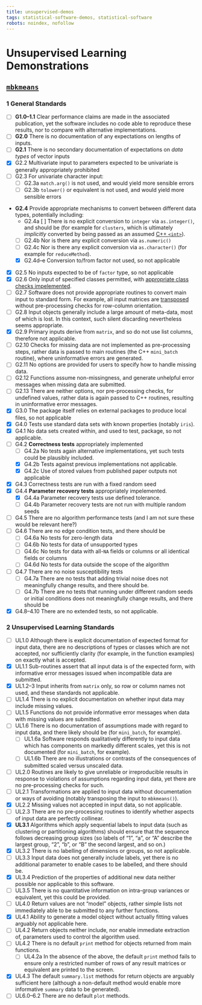 ```yaml
---
title: unsupervised-demos
tags: statistical-software-demos, statistical-software
robots: noindex, nofollow
---
```



# Unsupervised Learning Demonstrations

## [`mbkmeans`](https://github.com/drisso/mbkmeans)

### 1 General Standards

  - [ ] **G1.0–1.1** Clear performance claims are made in the associated
    publication, yet the software includes no code able to reproduce
    these results, nor to compare with alternative implementations.
  - [ ] **G2.0** There is no documentation of any expectations on
    lengths of inputs.
  - [ ] **G2.1** There is no secondary documentation of expectations on
    *data types* of vector inputs
  - [x] G2.2 Multivariate input to parameters expected to be univariate
    is generally appropriately prohibited
  - [ ] G2.3 For univariate character input:
      - [ ] G2.3a `match.arg()` is not used, and would yield more
        sensible errors
      - [ ] G2.3b `tolower()` or equivalent is not used, and would yield
        more sensible errors
  - **G2.4** Provide appropriate mechanisms to convert between different
    data types, potentially including:
      - G2.4a \[ \] There is no explicit conversion to `integer` via
        `as.integer()`, and should be (for example for `clusters`, which
        is ultimately *implicitly* converted by being passed as an
        assumed [C++
        `<int>`](https://github.com/drisso/mbkmeans/blob/master/src/mini_batch.cpp#L394)).
      - [ ] G2.4b Nor is there any explicit conversion via
        `as.numeric()`
      - [ ] G2.4c Nor is there any explicit conversion via
        `as.character()` (for example for `reduceMethod`).
      - [x] G2.4d–e Conversion to/from factor not used, so not
        applicable
  - [x] G2.5 No inputs expected to be of `factor` type, so not
    applicable
  - [x] G2.6 Only input of specified classes permitted, with
    [appropriate class checks
    impelemented](https://github.com/drisso/mbkmeans/blob/master/R/kmeans.R#L169-L170).
  - [ ] G2.7 Software does not provide appropriate routines to convert
    main input to standard form. For example, all input matrices are
    [transposed](https://github.com/drisso/mbkmeans/blob/master/R/kmeans.R#L174)
    without pre-processing checks for row-column orientation.
  - [ ] G2.8 Input objects generally include a large amount of
    meta-data, most of which is lost. In this context, such silent
    discarding nevertheless seems appropriate.
  - [x] G2.9 Primary inputs derive from `matrix`, and so do not use list
    columns, therefore not applicable.
  - [ ] G2.10 Checks for missing data are not implemented as
    pre-processing steps, rather data is passed to main routines (the
    C++ `mini_batch` routine), where uninformative errors are generated.
  - [ ] G2.11 No options are provided for users to specify how to handle
    missing data.
  - [ ] G2.12 Functions assume non-missingness, and generate unhelpful
    error messages when missing data are submitted.
  - [ ] G2.13 There are neither options, nor pre-processing checks, for
    undefined values, rather data is again passed to C++ routines,
    resulting in uninformative error messages.
  - [x] G3.0 The package itself relies on external packages to produce
    local files, so not applicable
  - [x] G4.0 Tests use standard data sets with known properties (notably
    `iris`).
  - [x] G4.1 No data sets created within, and used to test, package, so
    not applicable.
  - [ ] G4.2 **Correctness tests** appropriately implemented
      - [ ] G4.2a No tests again alternative implementations, yet such
        tests could be plausibly included.
      - [x] G4.2b Tests against previous implementations not applicable.
      - [x] G4.2c Use of stored values from published paper outputs not
        applicable
  - [x] G4.3 Correctness tests are run with a fixed random seed
  - [x] G4.4 **Parameter recovery tests** appropriately impelemented.
      - [x] G4.4a Parameter recovery tests use defined tolerance.
      - [ ] G4.4b Parameter recovery tests are not run with multiple
        random seeds
  - [ ] G4.5 There are no algorithm performance tests (and I am not sure
    these would be relevant here?)
  - [ ] G4.6 There are no edge condition tests, and there should be
      - [ ] G4.6a No tests for zero-length data
      - [ ] G4.6b No tests for data of unsupported types
      - [ ] G4.6c No tests for data with all-`NA` fields or columns or
        all identical fields or columns
      - [ ] G4.6d No tests for data outside the scope of the algorithm
  - [ ] G4.7 There are no noise susceptibility tests
      - [ ] G4.7a There are no tests that adding trivial noise does not
        meaningfully change results, and there should be.
      - [ ] G4.7b There are no tests that running under different random
        seeds or initial conditions does not meaningfully change
        results, and there should be
  - [x] G4.8–4.10 There are no extended tests, so not applicable.

### 2 Unsupervised Learning Standards

  - [ ] UL1.0 Although there is explicit documentation of expected
    format for input data, there are no descriptions of types or classes
    which are not accepted, nor sufficiently clarity (for example, in
    the function examples) on exactly what is accepted.
  - [x] UL1.1 Sub-routines assert that all input data is of the expected
    form, with informative error messages issued when incompatible data
    are submitted.
  - [x] UL1.2–3 Input inherits from `matrix` only, so row or column
    names not used, and these standards not applicable.
  - [ ] UL1.4 There is no explicit documentation on whether input data
    may include missing values.
  - [ ] UL1.5 Functions do not provide informative error messages when
    data with missing values are submitted.
  - [ ] UL1.6 There is no documentation of assumptions made with regard
    to input data, and there likely should be (for `mini_batch`, for
    example).
      - [ ] UL1.6a Software responds qualitatively differently to input
        data which has components on markedly different scales, yet this
        is not documented (for `mini_batch`, for example).
      - [ ] UL1.6b There are no illustrations or contrasts of the
        consequences of submitted scaled versus unscaled data.
  - [ ] UL2.0 Routines are likely to give unreliable or irreproducible
    results in response to violations of assumptions regarding input
    data, yet there are no pre-processing checks for such.
  - [ ] UL2.1 Transformations are applied to input data without
    documentation or ways of avoiding (notably transposing the input to
    `mbkmeans()`).
  - [x] UL2.2 Missing values not accepted in input data, so not
    applicable.
  - [ ] UL2.3 There are no pre-processing routines to identify whether
    aspects of input data are perfectly collinear.
  - [x] **UL3.1** Algorithms which apply sequential labels to input data
    (such as clustering or partitioning algorithms) should ensure that
    the sequence follows decreasing group sizes (so labels of “1”, “a”,
    or “A” describe the largest group, “2”, “b”, or “B” the second
    largest, and so on.)
  - [x] UL3.2 There is no labelling of dimensions or groups, so not
    applicable.
  - [ ] UL3.3 Input data does not generally include labels, yet there is
    no additional parameter to enable cases to be labelled, and there
    should be.
  - [x] UL3.4 Prediction of the properties of additional new data
    neither possible nor applicable to this software.
  - [ ] UL3.5 There is no quantitative information on intra-group
    variances or equivalent, yet this could be provided.
  - [ ] UL4.0 Return values are not “model” objects, rather simple lists
    not immediately able to be submitted to any further functions.
  - [x] UL4.1 Ability to generate a model object without actually
    fitting values arguably not applicable here.
  - [ ] UL4.2 Return objects neither include, nor enable immediate
    extraction of, parameters used to control the algorithm used.
  - [ ] UL4.2 There is no default `print` method for objects returned
    from main functions.
      - [ ] UL4.2a In the absence of the above, the default `print`
        method fails to ensure only a restricted number of rows of any
        result matrices or equivalent are printed to the screen.
  - [x] UL4.3 The default `summary.list` methods for return objects are
    arguably sufficient here (although a non-default method would enable
    more informative `summary` data to be generated).
  - [ ] UL6.0–6.2 There are no default `plot` methods.
